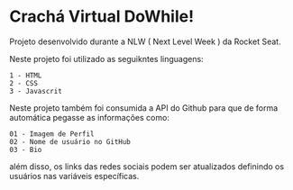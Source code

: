 # Crachá Virtual DoWhile!

Projeto desenvolvido durante a NLW ( Next Level Week ) da Rocket Seat.

Neste projeto foi utilizado as seguikntes linguagens:

    1 - HTML
    2 - CSS
    3 - Javascrit
 
Neste projeto também foi consumida a API do Github para que de forma automática pegasse as informações como:

    01 - Imagem de Perfil
    02 - Nome de usuário no GitHub
    03 - Bio
além disso, os links das redes sociais podem ser atualizados definindo os usuários nas variáveis específicas.




